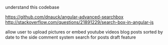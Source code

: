 understand this codebase

https://github.com/dnauck/angular-advanced-searchbox
http://stackoverflow.com/questions/21891229/search-box-in-angular-js

allow user to upload pictures or embed youtube videos
blog posts sorted by date to the side
comment system
search for posts
draft feature